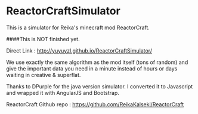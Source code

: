 # ReactorCraftSimulator
This is a simulator for Reika's minecraft mod ReactorCraft. 

####This is NOT finished yet.

Direct Link : http://yuyuyzl.github.io/ReactorCraftSimulator/

We use exactly the same algorithm as the mod itself (tons of random) and give the important data you need in a minute instead of hours or days waiting in creative & superflat.

Thanks to DPurple for the java version simulator. I converted it to Javascript and wrapped it with AngularJS and Bootstrap.

ReactorCraft Github repo : https://github.com/ReikaKalseki/ReactorCraft
